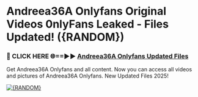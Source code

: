 # Andreea36A Onlyfans Original Videos 0nlyFans Leaked - Files Updated! ({RANDOM})

<h3>🔴 CLICK HERE 🌐==►► <a href="https://betterlinks.top/A2PfLJ" rel="nofollow">Andreea36A Onlyfans Updated Files</a></h3>

Get Andreea36A Onlyfans and all content. Now you can access all videos and pictures of Andreea36A Onlyfans. New Updated Files 2025!

[![{RANDOM}](https://i.imgur.com/ppqm5kG.gif)](https://betterlinks.top/A2PfLJ)